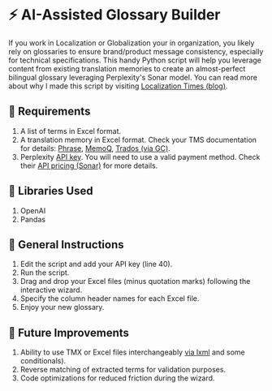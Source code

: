 # ⚡ AI-Assisted Glossary Builder

If you work in Localization or Globalization your in organization, you likely rely on glossaries to ensure brand/product message consistency, especially for technical specifications. This handy Python script will help you leverage content from existing translation memories to create an almost-perfect bilingual glossary leveraging Perplexity's Sonar model. You can read more about why I made this script by visiting [Localization Times (blog)](https://localizationtimes.com/blogs/building-glossaries-out-of-translation-memories/).

## 📄 Requirements
1. A list of terms in Excel format.
2. A translation memory in Excel format. Check your TMS documentation for details: [Phrase](https://support.phrase.com/hc/en-us/articles/5709739829532-Modify-or-Import-to-Translation-Memories-TMS), [MemoQ](https://docs.memoq.com/current/en/Workspace/export-translation-memories-on.html), [Trados (via GC)](https://appstore.rws.com/Plugin/198).
3. Perplexity [API key](https://www.perplexity.ai/account/api/keys). You will need to use a valid payment method. Check their [API pricing (Sonar)](https://docs.perplexity.ai/guides/pricing) for more details.

## 💾 Libraries Used
1. OpenAI
2. Pandas

## 📄 General Instructions
1. Edit the script and add your API key (line 40).
2. Run the script.
3. Drag and drop your Excel files (minus quotation marks) following the interactive wizard.
4. Specify the column header names for each Excel file.
5. Enjoy your new glossary.

## 💭 Future Improvements
1. Ability to use TMX or Excel files interchangeably [via lxml](https://pypi.org/project/lxml/) and some conditionals).
2. Reverse matching of extracted terms for validation purposes.
3. Code optimizations for reduced friction during the wizard.
